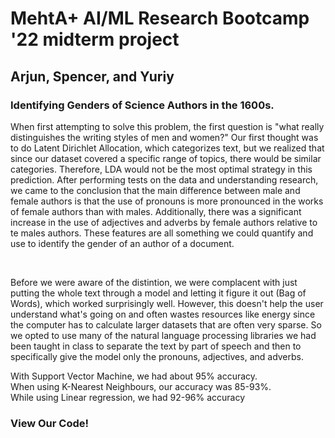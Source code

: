 <html>
    <head>
        <title>MehtA+ AI/ML Research Bootcamp '22 midterm project</title>
        <meta charset="utf-8">
        <link rel="stylesheet" href="style.css">
        <script src="index.js"></script>
    </head>
    <body>
        <div class = "center">
            <h1>MehtA+ AI/ML Research Bootcamp '22 midterm project</h1>
            <h2>Arjun, Spencer, and Yuriy</h2>
            <h3>Identifying Genders of Science Authors in the 1600s.</h3>
            <p>When first attempting to solve this problem, the first question is "what really distinguishes the writing styles of men and women?" Our first thought was to do Latent Dirichlet Allocation, which categorizes text, but we realized that since our dataset covered a specific range of topics, there would be similar categories. Therefore, LDA would not be the most optimal strategy in this prediction. After performing tests on the data and understanding research, we came to the conclusion that the main difference between male and female authors is that the use of pronouns is more pronounced in the works of female authors than with males. Additionally, there was a significant increase in the use of adjectives and adverbs by female authors relative to te males authors. These features are all something we could quantify and use to identify the gender of an author of a document.</p><br>
            <p> 
            Before we were aware of the distintion, we were complacent with just putting the whole text through a model and letting it figure it out (Bag of Words), which worked surprisingly well. However, this doesn't help the user understand what's going on and often wastes resources like energy since the computer has to calculate larger datasets that are often very sparse. So we opted to use many of the natural language processing libraries we had been taught in class to separate the text by part of speech and then to specifically give the model only the pronouns, adjectives, and adverbs.
            </p>
            <p> 
            With Support Vector Machine, we had about 95% accuracy. <br>
            When using K-Nearest Neighbours, our accuracy was 85-93%.<br>
            While using Linear regression, we had 92-96% accuracy
            </p>
            <h3>View Our Code!</h3>
            <script src="https://gist.github.com/ybidochko/88ab8a9b5f0540bb9c70dfec2e8f4ab2.js"></script>
        </div>
    </body> 
</html>